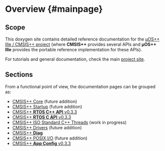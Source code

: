 # Overview {#mainpage}

## Scope

This doxygen site contains detailed reference documentation for the
[µOS++ IIIe / CMSIS++ project](https://github.com/micro-os-plus) (where <b>CMSIS++</b> provides several APIs and <b>µOS++ IIIe</b> provides the portable reference implementation for these APIs).

For tutorials and general documentation, check the main [project site](http://micro-os-plus.github.io).

## Sections

From a functional point of view, the documentation pages can be grouped as:

* [CMSIS++ Core](group__cmsis-plus-core.html) (future addition)
* [CMSIS++ Startup](group__cmsis-plus-startup.html) (future addition)
* [CMSIS++ **RTOS C++ API** v0.3.3](group__cmsis-plus-rtos.html)
* [CMSIS++ **RTOS C API** v0.3.3](group__cmsis-plus-rtos-c.html)
* [CMSIS++ ISO Standard C++ Threads](group__cmsis-plus-iso.html) (work in progress)
* [CMSIS++ Drivers](group__cmsis-plus-drivers.html) (future addition)
* [CMSIS++ **Diag**](group__cmsis-plus-diag.html)
* [CMSIS++ POSIX I/O](group__cmsis-plus-posix-io.html) (future addition)
* [CMSIS++ **App Config** v0.3.3](group__cmsis-plus-app-config.html)
